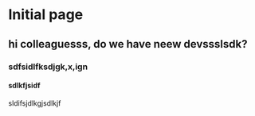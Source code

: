 # Initial page

## hi colleaguesss, do we have neew devssslsdk?

### sdfsidlfksdjgk,x,ign

#### sdlkfjsidf

sldifsjdlkgjsdlkjf




